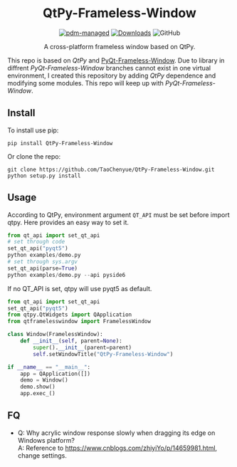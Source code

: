 <div align="center">

# QtPy-Frameless-Window

[![pdm-managed](https://img.shields.io/badge/pdm-managed-blueviolet)](https://pdm.fming.dev)
[![Downloads](https://static.pepy.tech/badge/qtpy-frameless-window)](https://pepy.tech/project/qtpy-frameless-window)
![GitHub](https://img.shields.io/github/license/TaoChenyue/Qtpy-Frameless-Window?style=plastic)

A cross-platform frameless window based on QtPy.

</div>

This repo is based on *QtPy* and [PyQt-Frameless-Window](https://github.com/zhiyiYo/PyQt-Frameless-Window). Due to library in diffrent *PyQt-Frameless-Window* branches cannot exist in one virtual environment, I created this repository by adding *QtPy* dependence and modifying some modules. This repo will keep up with *PyQt-Frameless-Window*.

## Install
To install use pip:
```shell
pip install QtPy-Frameless-Window
```
Or clone the repo:
```shell
git clone https://github.com/TaoChenyue/QtPy-Frameless-Window.git
python setup.py install
```

## Usage
According to QtPy, environment argument ```QT_API``` must be set before import qtpy. Here provides an easy way to set it.

```python
from qt_api import set_qt_api
# set through code
set_qt_api("pyqt5")
python examples/demo.py 
# set through sys.argv
set_qt_api(parse=True)
python examples/demo.py --api pyside6
```
If no QT_API is set, qtpy will use pyqt5 as default.

```python
from qt_api import set_qt_api
set_qt_api("pyqt5")
from qtpy.QtWidgets import QApplication
from qtframelesswindow import FramelessWindow

class Window(FramelessWindow):
    def __init__(self, parent=None):
        super().__init__(parent=parent)
        self.setWindowTitle("QtPy-Frameless-Window")

if __name__ == "__main__":
    app = QApplication([])
    demo = Window()
    demo.show()
    app.exec_()
```

## FQ
+ Q: Why acrylic window response slowly when dragging its edge on Windows platform?<br>
A: Reference to https://www.cnblogs.com/zhiyiYo/p/14659981.html, change settings.
